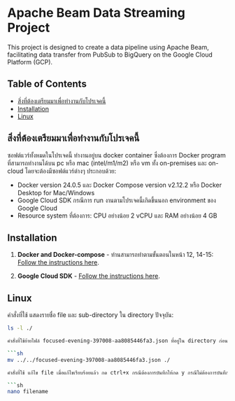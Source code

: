 # Apache Beam Data Streaming Project

This project is designed to create a data pipeline using Apache Beam, facilitating data transfer from PubSub to BigQuery on the Google Cloud Platform (GCP).

## Table of Contents

- [สิ่งที่ต้องเตรียมมาเพื่อทำงานกับโปรเจคนี้](#สิ่งที่ต้องเตรียมมาเพื่อทำงานกับโปรเจคนี้)
- [Installation](#Installation)
- [Linux](#Linux)


## สิ่งที่ต้องเตรียมมาเพื่อทำงานกับโปรเจคนี้

ซอฟต์แวร์ทั้งหมดในโปรเจคนี้ ทำงานอยู่บน docker container ซึ่งต้องการ Docker program ที่สามารถทำงานได้บน pc หรือ mac (intel/m1/m2) หรือ vm ทั้ง on-premises และ on-cloud โดยจะต้องมีซอฟต์แวร์ต่างๆ ประกอบด้วย:

- Docker version 24.0.5 และ Docker Compose version v2.12.2 หรือ Docker Desktop for Mac/Windows
- Google Cloud SDK กรณีการ run งานตามโปรเจคนี้เกิดขึ้นนอก environment ของ Google Cloud
- Resource system ที่ต้องการ: CPU อย่างน้อย 2 vCPU และ RAM อย่างน้อย 4 GB

## Installation

1. **Docker and Docker-compose** - ท่านสามารถทำตามขั้นตอนในหน้า 12, 14-15: [Follow the instructions here](https://docs.google.com/presentation/d/1USvOvbXAohymqWaNbYMfD3e23Z35aJO-hQUaY7y_JBA/edit#slide=id.g198e6c17f8f_0_201).
   
2. **Google Cloud SDK** - [Follow the instructions here](https://cloud.google.com/sdk/docs/install).

## Linux

คำสั่งที่ใช้ แสดงรายชื่อ file และ sub-directory ใน directory ปัจจุบัน:

   ```sh
   ls -l ./

คำสั่งที่ใช้ย้ายไฟล์ focused-evening-397008-aa8085446fa3.json ที่อยู่ใน directory ก่อนหน้า directory ปัจจุบันไป 2 ระดับ มาวางที่ directory ปัจจุบัน :

   ```sh
   mv ../../focused-evening-397008-aa8085446fa3.json ./

คำสั่งที่ใช้ แก้ไข file เมื่อแก้ไขเรียบร้อยแล้ว กด ctrl+x กรณีต้องการบันทึกให้กด y กรณีไม่ต้องการบันทึกให้กด n แล้วตามด้วย enter:

   ```sh
   nano filename
